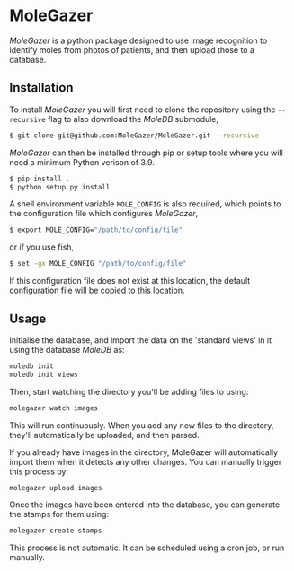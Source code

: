 # MoleGazer

*MoleGazer* is a python package designed to use image recognition to identify moles from photos of patients,
and then upload those to a database.


## Installation

To install *MoleGazer* you will first need to clone the repository using the `--recursive` flag
to also download the *MoleDB* submodule,

```bash
$ git clone git@github.com:MoleGazer/MoleGazer.git --recursive
```

*MoleGazer* can then be installed through pip or setup tools where you will need a minimum Python verison of 3.9.

```bash
$ pip install .
$ python setup.py install
```

A shell environment variable `MOLE_CONFIG` is also required, 
which points to the configuration file which configures *MoleGazer*,

```bash
$ export MOLE_CONFIG="/path/to/config/file"
```

or if you use fish,

```bash
$ set -gx MOLE_CONFIG "/path/to/config/file"
```

If this configuration file does not exist at this location, 
the default configuration file will be copied to this location.

## Usage

Initialise the database, and import the data on the 'standard views' in it using the database *MoleDB* as:

```bash
moledb init
moledb init views
```

Then, start watching the directory you'll be adding files to using:
```bash
molegazer watch images
```

This will run continuously. When you add any new files to the directory, 
they'll automatically be uploaded, and then parsed.

If you already have images in the directory, 
MoleGazer will automatically import them when it detects any other changes.
You can manually trigger this process by:

```bash
molegazer upload images
```

Once the images have been entered into the database, you can generate the stamps for them using:
```bash
molegazer create stamps
```
This process is not automatic. It can be scheduled using a cron job, or run manually.
